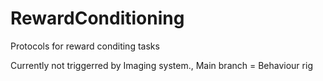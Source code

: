 # RewardConditioning
 Protocols for reward conditing tasks

Currently not triggerred by Imaging system.,
Main branch = Behaviour rig
